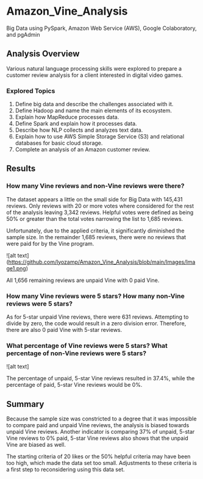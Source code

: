 # Amazon_Vine_Analysis

Big Data using PySpark, Amazon Web Service (AWS), Google Colaboratory, and pgAdmin

## Analysis Overview 

Various natural language processing skills were explored to prepare a customer review analysis for a client interested in digital video games.

### Explored Topics 

1. Define big data and describe the challenges associated with it.
2. Define Hadoop and name the main elements of its ecosystem.
3. Explain how MapReduce processes data.
4. Define Spark and explain how it processes data.
5. Describe how NLP collects and analyzes text data.
6. Explain how to use AWS Simple Storage Service (S3) and relational databases for basic cloud storage.
7. Complete an analysis of an Amazon customer review.

## Results

### How many Vine reviews and non-Vine reviews were there?

The dataset appears a little on the small side for Big Data with 145,431 reviews. Only reviews with 20 or more votes where considered for the rest of the analysis leaving 3,342 reviews. Helpful votes were defined as being 50% or greater than the total votes narrowing the list to 1,685 reviews.

Unfortunately, due to the applied criteria, it significantly diminished the sample size. In the remainder 1,685 reviews, there were no reviews that were paid for by the Vine program.

![alt text] (https://github.com/lyozamp/Amazon_Vine_Analysis/blob/main/Images/Image1.png)

All 1,656 remaining reviews are unpaid Vine with 0 paid Vine.

### How many Vine reviews were 5 stars? How many non-Vine reviews were 5 stars?

As for 5-star unpaid Vine reviews, there were 631 reviews. Attempting to divide by zero, the code would result in a zero division error. Therefore, there are also 0 paid Vine with 5-star reviews.

### What percentage of Vine reviews were 5 stars? What percentage of non-Vine reviews were 5 stars?

![alt text]

The percentage of unpaid, 5-star Vine reviews resulted in 37.4%, while the percentage of paid, 5-star Vine reviews would be 0%.

## Summary

Because the sample size was constricted to a degree that it was impossible to compare paid and unpaid Vine reviews, the analysis is biased towards unpaid Vine reviews. Another indicator is comparing 37% of unpaid, 5-star Vine reviews to 0% paid, 5-star Vine reviews also shows that the unpaid Vine are biased as well.

The starting criteria of 20 likes or the 50% helpful criteria may have been too high, which made the data set too small. Adjustments to these criteria is a first step to reconsidering using this data set.

